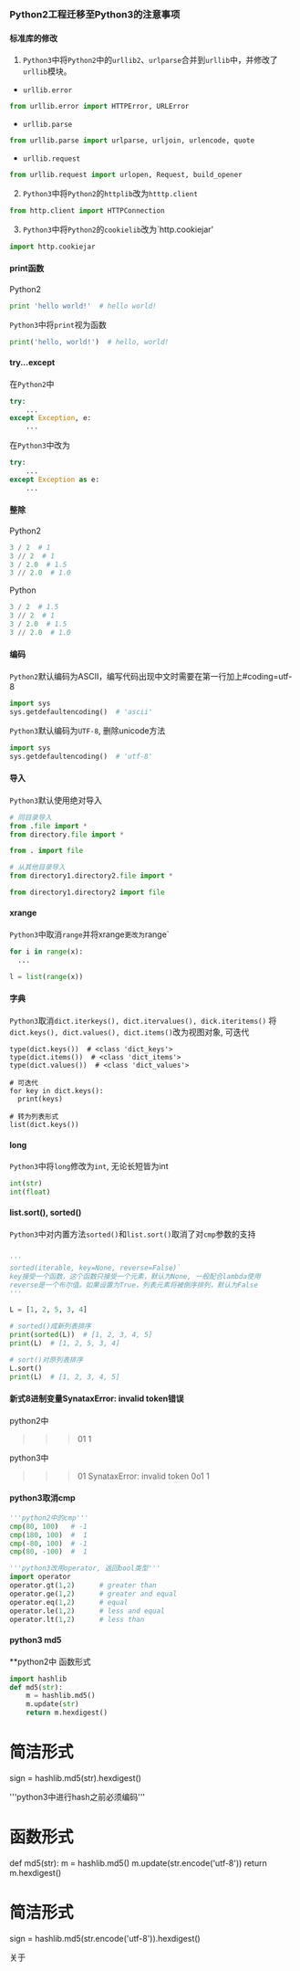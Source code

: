 ### Python2工程迁移至Python3的注意事项

#### 标准库的修改
1. `Python3`中将`Python2`中的`urllib2`、`urlparse`合并到`urllib`中，并修改了`urllib`模块。
  * `urllib.error`
  ```python
  from urllib.error import HTTPError, URLError
  ```
  * `urllib.parse`
  ```python
  from urllib.parse import urlparse, urljoin, urlencode, quote
  ```
  * `urllib.request`
  ```python
  from urllib.request import urlopen, Request, build_opener
  ```

2. `Python3`中将`Python2`的`httplib`改为`htttp.client`
  ```python
  from http.client import HTTPConnection
  ```

3. `Python3`中将`Python2`的`cookielib`改为`http.cookiejar'
  ```python
  import http.cookiejar
  ```

#### print函数
  Python2
  ```python
  print 'hello world!'  # hello world!
  ```
  `Python3`中将`print`视为函数
  ```python
  print('hello, world!')  # hello, world!
  ```

#### try...except
  在`Python2`中
  ```python
  try:
      ...
  except Exception, e:
      ...
  ```
  在`Python3`中改为
  ```python
  try:
      ...
  except Exception as e:
      ...
  ```

#### 整除
  Python2
  ```python
  3 / 2  # 1
  3 // 2  # 1
  3 / 2.0  # 1.5
  3 // 2.0  # 1.0
  ```

  Python
  ```python
  3 / 2  # 1.5
  3 // 2  # 1
  3 / 2.0  # 1.5
  3 // 2.0  # 1.0
  ```

#### 编码
  `Python2`默认编码为ASCII，编写代码出现中文时需要在第一行加上#coding=utf-8
  ```python
  import sys
  sys.getdefaultencoding()  # 'ascii'
  ```

  `Python3`默认编码为`UTF-8`, 删除unicode方法
  ```python
  import sys
  sys.getdefaultencoding()  # 'utf-8'
  ```

#### 导入
  `Python3`默认使用绝对导入
  ```python
  # 同目录导入
  from .file import *
  from directory.file import *

  from . import file

  # 从其他目录导入
  from directory1.directory2.file import *

  from directory1.directory2 import file
  ```

#### xrange
  `Python3`中取消`range`并将xrange`更改为`range`
  ```python
  for i in range(x):
    ...

  l = list(range(x))
  ```

#### 字典
  `Python3`取消`dict.iterkeys(), dict.itervalues(), dick.iteritems()`
  将`dict.keys(), dict.values(), dict.items()`改为视图对象, 可迭代
  ```Python3
  type(dict.keys())  # <class 'dict_keys'>
  type(dict.items())  # <class 'dict_items'>
  type(dict.values())  # <class 'dict_values'>

  # 可迭代
  for key in dict.keys():
    print(keys)
  
  # 转为列表形式
  list(dict.keys())
  ```

#### long
  `Python3`中将`long`修改为`int`, 无论长短皆为int
  ```python
  int(str)
  int(float)
  ```

#### list.sort(), sorted()
  `Python3`中对内置方法`sorted()`和`list.sort()`取消了对`cmp`参数的支持
  ```python

  '''
  sorted(iterable, key=None, reverse=False)`
  key接受一个函数，这个函数只接受一个元素，默认为None, 一般配合lambda使用
  reverse是一个布尔值。如果设置为True，列表元素将被倒序排列，默认为False
  '''

  L = [1, 2, 5, 3, 4]
  
  # sorted()成新列表排序
  print(sorted(L))  # [1, 2, 3, 4, 5]
  print(L)  # [1, 2, 5, 3, 4]

  # sort()对原列表排序
  L.sort()
  print(L)  # [1, 2, 3, 4, 5]
  ```

#### 新式8进制变量SynataxError: invalid token错误
  python2中
  >>> 01
  1

  python3中
  >>> 01
  SynataxError: invalid token
  >>> 0o1
  1

#### python3取消cmp
  ```python
  '''python2中的cmp'''
  cmp(80, 100)   # -1
  cmp(180, 100)  #  1
  cmp(-80, 100)  # -1
  cmp(80, -100)  #  1

  '''python3改用operator, 返回bool类型'''
  import operator
  operator.gt(1,2)      # greater than
  operator.ge(1,2)      # greater and equal
  operator.eq(1,2)      # equal
  operator.le(1,2)      # less and equal
  operator.lt(1,2)      # less than
  ```

#### python3 md5
  **python2中
  函数形式
  ```python
  import hashlib
  def md5(str):
      m = hashlib.md5()
      m.update(str)
      return m.hexdigest()
  ```
  # 简洁形式
  sign = hashlib.md5(str).hexdigest()

  '''python3中进行hash之前必须编码'''
   # 函数形式
  def md5(str):
      m = hashlib.md5()
      m.update(str.encode('utf-8'))
      return m.hexdigest()

  # 简洁形式
  sign = hashlib.md5(str.encode('utf-8')).hexdigest()

  关于
  ```
